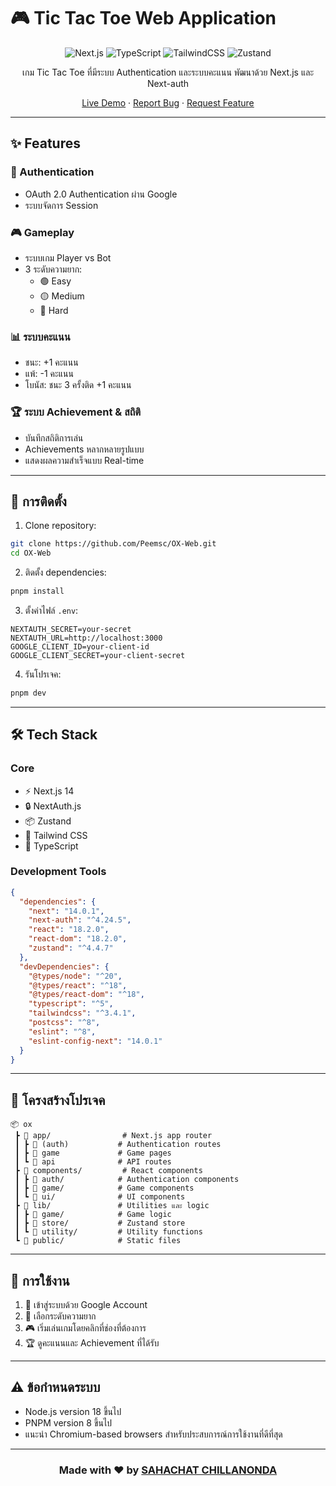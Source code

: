 # 🎮 Tic Tac Toe Web Application

<div align="center">

![Next.js](https://img.shields.io/badge/Next.js-14-black?style=for-the-badge&logo=next.js)
![TypeScript](https://img.shields.io/badge/TypeScript-blue?style=for-the-badge&logo=typescript)
![TailwindCSS](https://img.shields.io/badge/Tailwind-CSS-38B2AC?style=for-the-badge&logo=tailwind-css)
![Zustand](https://img.shields.io/badge/Zustand-brown?style=for-the-badge&logo=npm)

เกม Tic Tac Toe ที่มีระบบ Authentication และระบบคะแนน พัฒนาด้วย Next.js และ Next-auth

[Live Demo](#) · [Report Bug](#) · [Request Feature](#)

</div>

---

## ✨ Features

### 🔐 Authentication
- OAuth 2.0 Authentication ผ่าน Google
- ระบบจัดการ Session

### 🎮 Gameplay
- ระบบเกม Player vs Bot
- 3 ระดับความยาก:
  - 🟢 Easy
  - 🟡 Medium
  - 🔴 Hard

### 📊 ระบบคะแนน
- ชนะ: +1 คะแนน
- แพ้: -1 คะแนน
- โบนัส: ชนะ 3 ครั้งติด +1 คะแนน

### 🏆 ระบบ Achievement & สถิติ
- บันทึกสถิติการเล่น
- Achievements หลากหลายรูปแบบ
- แสดงผลความสำเร็จแบบ Real-time

---

## 🚀 การติดตั้ง

1. Clone repository:
```bash
git clone https://github.com/Peemsc/OX-Web.git
cd OX-Web
```

2. ติดตั้ง dependencies:
```bash
pnpm install
```

3. ตั้งค่าไฟล์ `.env`:
```env
NEXTAUTH_SECRET=your-secret
NEXTAUTH_URL=http://localhost:3000
GOOGLE_CLIENT_ID=your-client-id
GOOGLE_CLIENT_SECRET=your-client-secret
```

4. รันโปรเจค:
```bash
pnpm dev
```

---

## 🛠️ Tech Stack

### Core
- ⚡ Next.js 14
- 🔒 NextAuth.js
- 📦 Zustand
- 🎨 Tailwind CSS
- 📝 TypeScript

### Development Tools
```json
{
  "dependencies": {
    "next": "14.0.1",
    "next-auth": "^4.24.5",
    "react": "18.2.0",
    "react-dom": "18.2.0",
    "zustand": "^4.4.7"
  },
  "devDependencies": {
    "@types/node": "^20",
    "@types/react": "^18",
    "@types/react-dom": "^18",
    "typescript": "^5",
    "tailwindcss": "^3.4.1",
    "postcss": "^8",
    "eslint": "^8",
    "eslint-config-next": "14.0.1"
  }
}
```

---

## 📁 โครงสร้างโปรเจค

```
📦 ox
 ┣ 📂 app/                # Next.js app router
 ┃ ┣ 📂 (auth)           # Authentication routes
 ┃ ┣ 📂 game             # Game pages
 ┃ ┗ 📂 api              # API routes
 ┣ 📂 components/         # React components
 ┃ ┣ 📂 auth/            # Authentication components
 ┃ ┣ 📂 game/            # Game components
 ┃ ┗ 📂 ui/              # UI components
 ┣ 📂 lib/               # Utilities และ logic
 ┃ ┣ 📂 game/            # Game logic
 ┃ ┣ 📂 store/           # Zustand store
 ┃ ┗ 📂 utility/         # Utility functions
 ┗ 📂 public/            # Static files
```

---

## 📝 การใช้งาน

1. 🔐 เข้าสู่ระบบด้วย Google Account
2. 🎯 เลือกระดับความยาก
3. 🎮 เริ่มเล่นเกมโดยคลิกที่ช่องที่ต้องการ
4. 🏆 ดูคะแนนและ Achievement ที่ได้รับ

---

## ⚠️ ข้อกำหนดระบบ
- Node.js version 18 ขึ้นไป
- PNPM version 8 ขึ้นไป
- แนะนำ Chromium-based browsers สำหรับประสบการณ์การใช้งานที่ดีที่สุด

---

<div align="center">

### Made with ❤️ by [SAHACHAT CHILLANONDA](https://github.com/Peemsc)

</div>